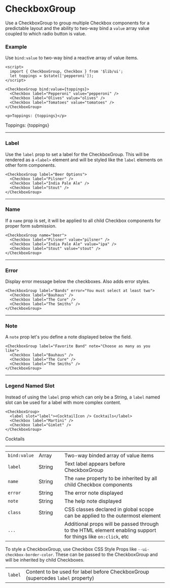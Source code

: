 <script>
	import { Checkbox, CheckboxGroup } from '$lib/ui';
  import Table from '$lib/components/Table.svelte';
  import HeadsUp from '$lib/components/HeadsUp.svelte';
  import { Martini } from 'lucide-svelte';

  let toppings = $state(['pepperoni']);
</script>

# CheckboxGroup

Use a CheckboxGroup to group multiple Checkbox components for a predictable layout and the ability
to two-way bind a `value` array value coupled to which radio button is value.

### Example

Use `bind:value` to two-way bind a reactive array of value items.

```svelte
<script>
  import { CheckboxGroup, Checkbox } from '$lib/ui';
  let toppings = $state(['pepperoni']);
</script>

<CheckboxGroup bind:value={toppings}>
  <Checkbox label="Pepperoni" value="pepperoni" />
  <Checkbox label="Olives" value="olives" />
  <Checkbox label="Tomatoes" value="tomatoes" />
</CheckboxGroup>

<p>Toppings: {toppings}</p>
```
<CheckboxGroup bind:value={toppings}>
  <Checkbox label="Pepperoni" value="pepperoni" />
  <Checkbox label="Olives" value="olives" />
  <Checkbox label="Tomatoes" value="tomatoes" />
</CheckboxGroup>

<p>Toppings: {toppings}</p>

---

### Label

Use the `label` prop to set a label for the CheckboxGroup. This will be rendered as a `<label>`
element and will be styled like the `label` elements on other form components.

```svelte
<CheckboxGroup label="Beer Options">
  <Checkbox label="Pilsner" />
  <Checkbox label="India Pale Ale" />
  <Checkbox label="Stout" />
</CheckboxGroup>
```
<CheckboxGroup label="Beer Options">
  <Checkbox label="Pilsner" />
  <Checkbox label="India Pale Ale" />
  <Checkbox label="Stout" />
</CheckboxGroup>

---

### Name

If a `name` prop is set, it will be applied to all child Checkbox components for proper form
submission.

```svelte
<CheckboxGroup name="beer">
  <Checkbox label="Pilsner" value="pilsner" />
  <Checkbox label="India Pale Ale" value="ipa" />
  <Checkbox label="Stout" value="stout" />
</CheckboxGroup>
```
<CheckboxGroup name="beer">
  <Checkbox label="Pilsner" value="pilsner" />
  <Checkbox label="India Pale Ale" value="ipa" />
  <Checkbox label="Stout" value="stout" />
</CheckboxGroup>

---

### Error

Display error message below the checkboxes. Also adds error styles.

```svelte
<CheckboxGroup label="Bands" error="You must select at least two">
  <Checkbox label="Bauhaus" />
  <Checkbox label="The Cure" />
  <Checkbox label="The Smiths" />
</CheckboxGroup>
```
<CheckboxGroup label="Bands" error="You must select at least two">
  <Checkbox label="Bauhaus" />
  <Checkbox label="The Cure" />
  <Checkbox label="The Smiths" />
</CheckboxGroup>

---

### Note

A `note` prop let's you define a note displayed below the field.

```svelte
<CheckboxGroup label="Favorite Band" note="Choose as many as you like">
  <Checkbox label="Bauhaus" />
  <Checkbox label="The Cure" />
  <Checkbox label="The Smiths" />
</CheckboxGroup>
```
<CheckboxGroup label="Favorite Band" note="Choose as many as you like">
  <Checkbox label="Bauhaus" />
  <Checkbox label="The Cure" />
  <Checkbox label="The Smiths" />
</CheckboxGroup>

---

### Legend Named Slot

Instead of using the `label` prop which can only be a String, a `label` named slot can be used for a
label with more complex content.

```svelte
<CheckboxGroup>
  <label slot="label"><CocktailIcon /> Cocktails</label>
  <Checkbox label="Martini" />
  <Checkbox label="Gimlet" />
</CheckboxGroup>
```
<CheckboxGroup>
  <label slot="label" class="flex items-center pb-2"><Martini size={20} /> Cocktails</label>
  <Checkbox label="Martini" />
  <Checkbox label="Gimlet" />
</CheckboxGroup>

---

<Table name="CheckboxGroup" type="props">
  <tr>
    <td><code>bind:value</code></td>
    <td>Array</td>
    <td>&nbsp;</td>
    <td>Two-way binded array of value items</td>
  </tr>
  <tr>
    <td><code>label</code></td>
    <td>String</td>
    <td>&nbsp;</td>
    <td>Text label appears before CheckboxGroup</td>
  </tr>
  <tr>
    <td><code>name</code></td>
    <td>String</td>
    <td>&nbsp;</td>
    <td>The <code>name</code> property to be inherited by all child Checkbox components</td>
  </tr>
  <tr>
    <td><code>error</code></td>
    <td>String</td>
    <td>&nbsp;</td>
    <td>The error note displayed</td>
  </tr>
  <tr>
    <td><code>note</code></td>
    <td>String</td>
    <td>&nbsp;</td>
    <td>The help note displayed</td>
  </tr>
  <tr>
    <td><code>class</code></td>
    <td>String</td>
    <td>&nbsp;</td>
    <td>CSS classes declared in global scope can be applied to the outermost element</td>
  </tr>
  <tr>
    <td><code>...</code></td>
    <td>&nbsp;</td>
    <td>&nbsp;</td>
    <td
      >Additional props will be passed through to the HTML element enabling support for things
      like
      <code>on:click</code>, etc</td
    >
  </tr>
</Table>

<HeadsUp>To style a CheckboxGroup, use Checkbox CSS Style Props like
<code>--ui-checkbox-border-color</code>. These can be passed to the CheckboxGroup and will be 
inherited by child Checkboxes.</HeadsUp>


<Table name="CheckboxGroup" type="slots">
  <tr>
    <td><code>label</code></td>
    <td
      >Content to be used for label before CheckboxGroup (supercedes <code>label</code> property)</td
    >
  </tr>
</Table>

